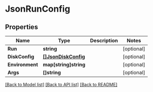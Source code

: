 # JsonRunConfig

## Properties

Name | Type | Description | Notes
------------ | ------------- | ------------- | -------------
**Run** | **string** |  | [optional] 
**DiskConfig** | [**[]JsonDiskConfig**](json_Disk_config.md) |  | [optional] 
**Environment** | **map[string]string** |  | [optional] 
**Args** | **[]string** |  | [optional] 

[[Back to Model list]](../README.md#documentation-for-models) [[Back to API list]](../README.md#documentation-for-api-endpoints) [[Back to README]](../README.md)


